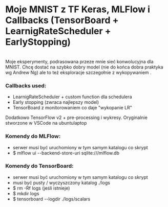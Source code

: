 # Moje MNIST z TF Keras, MLFlow i Callbacks (TensorBoard + LearnigRateScheduler + EarlyStopping)

<br>
Moje eksperymenty, podrasowana przeze mnie sieć konwolucyjna dla MNIST. 
Chcę dostać na szybko dobry model (nie do końca dobra praktyka wg Andrew Ng) ale to też eksploracje szczegołnie z wykopywaniem .


### Callbacks used:
* LearnigRateScheduler + custom function dla schedulera
* Early stopping (zwraca najlepszy model)
* TensorBoard z monitorowaniem co daje "wykopanie LR"

Dodatkowo TensorFlow v2 + pre-processing i wykresy.
Oryginalnie stworzone w VSCode na ubuntulaptop

### Komendy do MLFlow:
- serwer musi być uruchomiony w tym samym katalogu co skrypt
- $ mlflow ui --backend-store-uri sqlite:///mlflow.db

### Komendy do TensorBoard:
- serwer musi być uruchomiony w tym samym katalogu co skrypt
- musi być pusty / wyczyszczony katalog ./logs
- $ rm -Rf logs (jeśli istnieje)
- $ mkdir logs
- $ tensorboard --logdir ./logs/scalars